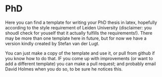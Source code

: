 # PhD

Here you can find a template for writing your PhD thesis in latex, hopefully according to the style requirement of Leiden University (disclaimer: you shoudl check for youself that it actually fulfills the requirements!). There may be more than one template here in future, but for now we have a version kindly created by Stefan van der Lugt. 

You can just make a copy of the template and use it, or pull from github if you know how to do that. IF you come up with improvements (or want to add a different template) you can make a pull request; and probably email David Holmes when you do so, to be sure he notices this. 
